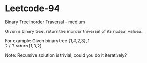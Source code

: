 # Leetcode-94
Binary Tree Inorder Traversal - medium

Given a binary tree, return the inorder traversal of its nodes' values.

For example:
Given binary tree {1,#,2,3},
   1
    \
     2
    /
   3
return [1,3,2].

Note: Recursive solution is trivial, could you do it iteratively?